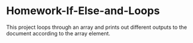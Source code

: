 # Homework-If-Else-and-Loops
This project loops through an array and prints out different outputs to the document according to the array element.
